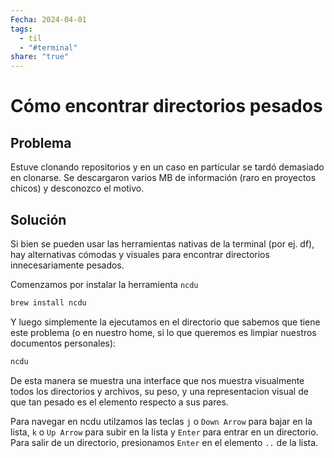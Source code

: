 ```yaml
---
Fecha: 2024-04-01
tags:
  - til
  - "#terminal"
share: "true"
---
```

# Cómo encontrar directorios pesados

## Problema

Estuve clonando repositorios y en un caso en particular se tardó demasiado en clonarse. Se descargaron varios MB de información (raro en proyectos chicos) y desconozco el motivo.

## Solución

Si bien se pueden usar las herramientas nativas de la terminal (por ej. df), hay alternativas cómodas y visuales para encontrar directorios innecesariamente pesados.

Comenzamos por instalar la herramienta `ncdu`

```bash
brew install ncdu
```

Y luego simplemente la ejecutamos en el directorio que sabemos que tiene este problema (o en nuestro home, si lo que queremos es limpiar nuestros documentos personales):

```bash
ncdu
```

De esta manera se muestra una interface que nos muestra visualmente todos los directorios y archivos, su peso, y una representacion visual de que tan pesado es el elemento respecto a sus pares.

Para navegar en ncdu utilzamos las teclas `j` o `Down Arrow` para bajar en la lista, `k` o `Up Arrow` para subir en la lista y `Enter` para entrar en un directorio. Para salir de un directorio, presionamos `Enter` en el elemento `..` de la lista.
